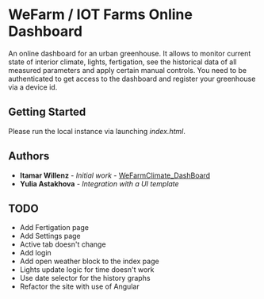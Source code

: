# WeFarm / IOT Farms Online Dashboard

An online dashboard for an urban greenhouse. It allows to monitor current state of interior climate, lights, fertigation, see the historical data of all measured parameters and apply certain manual controls.
You need to be authenticated to get access to the dashboard and register your greenhouse via a device id.  

## Getting Started

Please run the local instance via launching *index.html*.

## Authors

* **Itamar Willenz** - *Initial work* - [WeFarmClimate_DashBoard](https://github.com/itamar6587/WeFarmClimate_DashBoard)
* **Yulia Astakhova** - *Integration with a UI template*

## TODO

* Add Fertigation page
* Add Settings page
* Active tab doesn't change
* Add login
* Add open weather block to the index page
* Lights update logic for time doesn't work
* Use date selector for the history graphs
* Refactor the site with use of Angular  